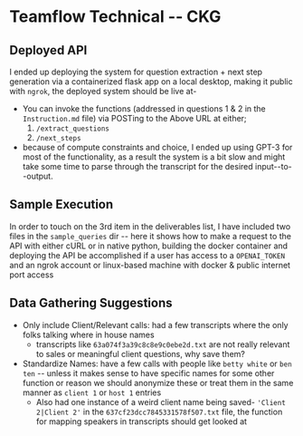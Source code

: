 # Teamflow Technical -- CKG




## Deployed API
I ended up deploying the system for question extraction + next step generation via a containerized flask app on a local desktop, making it public with `ngrok`, the deployed system should be live at- 
  * You can invoke the functions (addressed in questions 1 & 2 in the `Instruction.md` file) via POSTing to the Above URL at either;
    1. `/extract_questions`
    2. `/next_steps`
  * because of compute constraints and choice, I ended up using GPT-3 for most of the functionality, as a result the system is a bit slow and might take some time to parse through the transcript for the desired input--to--output.


## Sample Execution
In order to touch on the 3rd item in the deliverables list, I have included two files in the `sample_queries` dir -- here it shows how to make a request to the API with either cURL or in native python, building the docker container and deploying the API be accomplished if a user has access to a `OPENAI_TOKEN` and an ngrok account or linux-based machine with docker & public internet port access


## Data Gathering Suggestions
- Only include Client/Relevant calls: had a few transcripts where the only folks talking where in house names
  - transcripts like `63a074f3a39c8c8e9c0ebe2d.txt` are not really relevant to sales or meaningful client questions, why save them?
- Standardize Names: have a few calls with people like `betty white` or `ben ten` -- unless it makes sense to have specific names for some other function or reason we should anonymize these or treat them in the same manner as `client 1` or `host 1` entries
  - Also had one instance of a weird client name being saved- `'Client 2|Client 2'` in the `637cf23dcc7845331578f507.txt` file, the function for mapping speakers in transcripts should get looked at
